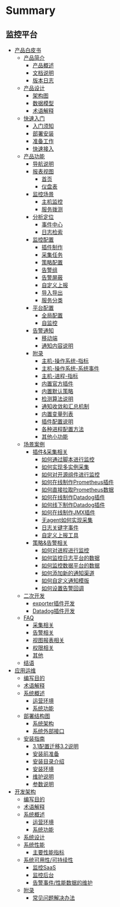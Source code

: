 # Summary

## 监控平台
* [产品白皮书]()
    * [产品简介]()
        * [产品概述](产品白皮书/intro/README.md)
        * [文档说明](产品白皮书/intro/doc-desc.md)
        * [版本日志](产品白皮书/intro/versions.md)
    * [产品设计]()
        * [架构图](产品白皮书/concepts/architecture.md)
        * [数据模型](产品白皮书/concepts/datamodule.md)
        * [术语解释](产品白皮书/concepts/glossary.md)
    * [快速入门]()
        * [入门须知](产品白皮书/quickstart/README.md)
        * [部署安装](产品白皮书/quickstart/install.md)
        * [准备工作](产品白皮书/quickstart/prepare.md)
        * [快速接入](产品白皮书/quickstart/best-practices.md)
    * [产品功能]()
        * [导航说明](产品白皮书/functions/menu.md)
        * [报表视图]()
            * [首页](产品白皮书/functions/report/home.md)
            * [仪盘表](产品白皮书/functions/report/new_dashboard.md)
        * [监控场景]()
            * [主机监控](产品白皮书/functions/scene/host-monitor.md)
            * [服务拨测](产品白皮书/functions/scene/dial.md)
        * [分析定位]()
            * [事件中心](产品白皮书/functions/analyze/event.md)
            * [日志检索](产品白皮书/functions/analyze/log-search.md)
        * [监控配置]()
            * [插件制作](产品白皮书/functions/conf/plugins.md)
            * [采集任务](产品白皮书/functions/conf/collect-tasks.md)
            * [策略配置](产品白皮书/functions/conf/rules.md)
            * [告警组](产品白皮书/functions/conf/alarm-group.md)
            * [告警屏蔽](产品白皮书/functions/conf/block.md)
            * [自定义上报](产品白皮书/functions/conf/custom-report.md)
            * [导入导出](产品白皮书/functions/conf/import-export.md)
            * [服务分类](产品白皮书/functions/conf/service-class.md)
        * [平台配置]()
            * [全局配置](产品白皮书/functions/global/admin-config.md)
            * [自监控](产品白皮书/functions/global/self-monitor.md)
        * [告警通知]()
            * [移动端](产品白皮书/functions/notify/h5_app.md)
            * [通知内容说明](产品白皮书/functions/notify/messages_example.md) 
        * [附录]()
            * [主机-操作系统-指标](产品白皮书/functions/addenda/host-metrics.md)
            * [主机-操作系统-系统事件](产品白皮书/functions/addenda/host-events.md)
            * [主机-进程-指标](产品白皮书/functions/addenda/process-metrics.md)
            * [内置官方插件](产品白皮书/functions/addenda/builtin-plugins.md)
            * [内置默认策略](产品白皮书/functions/addenda/builtin-rules.md)
            * [检测算法说明](产品白皮书/functions/addenda/algorithms.md)
            * [通知收敛和汇总机制](产品白皮书/functions/addenda/coverge.md)
            * [内置变量列表](产品白皮书/functions/addenda/variables.md)
            * [插件配置说明](产品白皮书/functions/addenda/plugins_explain.md)
            * [各种进程配置方法](产品白皮书/functions/addenda/process_cases.md)
            * [其他小功能](产品白皮书/functions/addenda/others.md)
    * [场景案例]()
        * [插件&采集相关]()
            * [如何通过脚本进行监控](产品白皮书/guide/script_collect.md)
            * [如何实现多实例采集](产品白皮书/guide/multi_instance_monitor.md)
            * [如何对开源组件进行监控](产品白皮书/guide/component_monitor.md)
            * [如何在线制作Prometheus插件](产品白皮书/guide/import_exporter.md)
            * [如何直接拉取Prometheus数据](产品白皮书/guide/howto_bk-pull.md)
            * [如何在线制作Datadog插件](产品白皮书/guide/import_datadog_online.md)
            * [如何线下制作Datadog插件](产品白皮书/guide/import_datadog_offline.md)
            * [如何在线制作JMX插件](产品白皮书/guide/plugin_jmx.md)
            * [无agent如何实现采集](产品白皮书/guide/noagent_monitor.md)
            * [日志关键字事件](产品白皮书/guide/keywords_event.md)
            * [自定义上报工具](产品白皮书/guide/custom-report-tools.md)
        * [策略&告警相关]()
            * [如何对进程进行监控](产品白皮书/guide/process_monitor.md)
            * [如何监控日志平台的数据](产品白皮书/guide/log_monitor.md)
            * [如何监控数据平台的数据](产品白皮书/guide/bigdata_monitor.md)
            * [如何添加新的通知渠道](产品白皮书/guide/notify_setting.md)
            * [如何自定义通知模版](产品白皮书/guide/notify_case.md)
            * [如何设置告警回调](产品白皮书/guide/http_callback.md)
    * [二次开发]()
        * [exporter插件开发](产品白皮书/dev/plugin_exporter_dev.md)
        * [Datadog插件开发](产品白皮书/dev/plugin_datadog_dev.md)
    * [FAQ]()
        * [采集相关](产品白皮书/faq/collect_faq.md)
        * [告警相关](产品白皮书/faq/alart_faq.md)
        * [视图报表相关](产品白皮书/faq/graph_faq.md)
        * [权限相关](产品白皮书/faq/perm_faq.md)
        * [其他](产品白皮书/faq/other_faq.md)
    * [结语](产品白皮书/conclusion/conclusion.md)
* [应用运维]()
    * [编写目的](应用运维文档/编写目的/PurposeOfWriting.md)
    * [术语解释](应用运维文档/术语解释/TermsAndDefinitions.md)
    * [系统概述]()
        * [运营环境](应用运维文档/系统概述/OperatingEnvironment.md)
        * [系统功能](应用运维文档/系统概述/SystemFunctions.md)
    * [部署结构图]()
        * [系统架构](应用运维文档/部署结构图/SystemPhysicalArchitecture.md)
        * [系统外部接口](应用运维文档/部署结构图/SystemExternalInterface.md)
    * [安装指南]()
        * [3.1配置迁移3.2说明](应用运维文档/安装指南/monitor_update.md)
        * [安装前准备](应用运维文档/安装指南/PreparationBeforeInstallation.md)
        * [安装目录介绍](应用运维文档/安装指南/InstallationDirectoryIntroduction.md)
        * [安装环境](应用运维文档/安装指南/InstallationEnvironment.md)
        * [维护说明](应用运维文档/安装指南/MaintenanceInstructions.md)
        * [参数说明](应用运维文档/安装指南/ParameterDescription.md)
* [开发架构]()
    * [编写目的](开发架构文档/编写目的/PurposeOfWriting.md)
    * [术语解释](开发架构文档/术语解释/TermsAndDefinitions.md)
    * [系统概述]()
        * [运营环境](开发架构文档/系统概述/OperatingEnvironment.md)
        * [系统功能](开发架构文档/系统概述/SystemFunctions.md)
    * [系统设计](开发架构文档/系统设计/SystemDesign.md)
    * [系统性能]()
        * [主要性能指标](开发架构文档/系统性能/SystemPerformance.md)
    * [系统可用性/可持续性]()
        * [监控SaaS](开发架构文档/系统可用性/SaaSMonitor.md)
        * [监控后台](开发架构文档/系统可用性/BackgroundMonitoring.md)
        * [告警事件/性能数据的维护](开发架构文档/系统可用性/DataMaintenance.md)
    * [附录]()
        * [常见问题解决办法](开发架构文档/附录/CommonProblemSolution.md)


